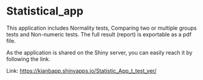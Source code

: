 # Statistical_app
This application includes Normality tests, Comparing two or multiple groups tests and Non-numeric tests. The full result (report) is exportable as a pdf file. 

As the application is shared on the Shiny server, you can easily reach it by following the link.

Link: https://kianbapp.shinyapps.io/Statistic_App_t_test_ver/
